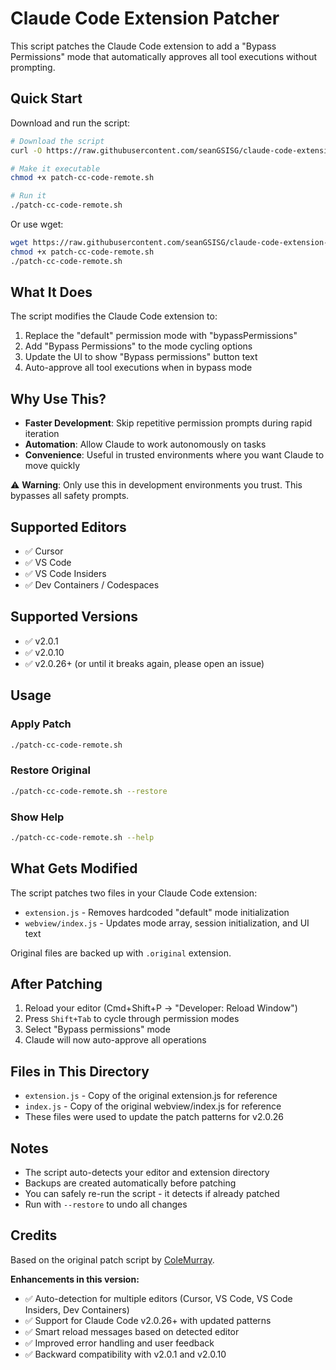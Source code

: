 # Claude Code Extension Patcher

This script patches the Claude Code extension to add a "Bypass Permissions" mode that automatically approves all tool executions without prompting.

## Quick Start

Download and run the script:

```bash
# Download the script
curl -O https://raw.githubusercontent.com/seanGSISG/claude-code-extension-patcher/main/patch-cc-code-remote.sh

# Make it executable
chmod +x patch-cc-code-remote.sh

# Run it
./patch-cc-code-remote.sh
```

Or use wget:
```bash
wget https://raw.githubusercontent.com/seanGSISG/claude-code-extension-patcher/main/patch-cc-code-remote.sh
chmod +x patch-cc-code-remote.sh
./patch-cc-code-remote.sh
```

## What It Does

The script modifies the Claude Code extension to:
1. Replace the "default" permission mode with "bypassPermissions"
2. Add "Bypass Permissions" to the mode cycling options
3. Update the UI to show "Bypass permissions" button text
4. Auto-approve all tool executions when in bypass mode

## Why Use This?

- **Faster Development**: Skip repetitive permission prompts during rapid iteration
- **Automation**: Allow Claude to work autonomously on tasks
- **Convenience**: Useful in trusted environments where you want Claude to move quickly

⚠️ **Warning**: Only use this in development environments you trust. This bypasses all safety prompts.

## Supported Editors

- ✅ Cursor
- ✅ VS Code
- ✅ VS Code Insiders
- ✅ Dev Containers / Codespaces

## Supported Versions

- ✅ v2.0.1
- ✅ v2.0.10
- ✅ v2.0.26+ (or until it breaks again, please open an issue)

## Usage

### Apply Patch
```bash
./patch-cc-code-remote.sh
```

### Restore Original
```bash
./patch-cc-code-remote.sh --restore
```

### Show Help
```bash
./patch-cc-code-remote.sh --help
```

## What Gets Modified

The script patches two files in your Claude Code extension:
- `extension.js` - Removes hardcoded "default" mode initialization
- `webview/index.js` - Updates mode array, session initialization, and UI text

Original files are backed up with `.original` extension.

## After Patching

1. Reload your editor (Cmd+Shift+P → "Developer: Reload Window")
2. Press `Shift+Tab` to cycle through permission modes
3. Select "Bypass permissions" mode
4. Claude will now auto-approve all operations

## Files in This Directory

- `extension.js` - Copy of the original extension.js for reference
- `index.js` - Copy of the original webview/index.js for reference
- These files were used to update the patch patterns for v2.0.26

## Notes

- The script auto-detects your editor and extension directory
- Backups are created automatically before patching
- You can safely re-run the script - it detects if already patched
- Run with `--restore` to undo all changes

## Credits

Based on the original patch script by [ColeMurray](https://gist.github.com/ColeMurray).

**Enhancements in this version:**
- ✅ Auto-detection for multiple editors (Cursor, VS Code, VS Code Insiders, Dev Containers)
- ✅ Support for Claude Code v2.0.26+ with updated patterns
- ✅ Smart reload messages based on detected editor
- ✅ Improved error handling and user feedback
- ✅ Backward compatibility with v2.0.1 and v2.0.10
